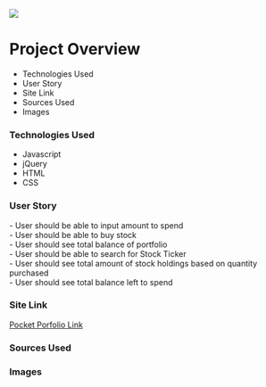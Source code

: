 <img src="https://github.com/cperez150/pocketportfolio/blob/master/Project_1/images/pplogo_BLACK.png"/></img>

<h1> Project Overview</h1>
<ul>
 <li>Technologies Used</li>
<li>User Story</li>
<li>Site Link</li>
<li>Sources Used</li>
<li>Images</li>
</ul>

<h3>Technologies Used</h3>
<ul>
 <li>Javascript</li>
<li>jQuery</li>
<li>HTML</li>
<li>CSS</li>
</ul>
  
<h3>User Story</h3>
- User should be able to input amount to spend<br/>
- User should be able to buy stock<br/>
- User should see total balance of portfolio<br/>  
- User should be able to search for Stock Ticker<br/>
- User should see total amount of stock  holdings based on quantity purchased<br/>  
- User should see total balance left to spend<br/>

<h3>Site Link</h3>
<a href="https://flamboyant-bardeen-534681.netlify.com"> Pocket Porfolio Link </a>

<h3>Sources Used</h3>

<h3>Images</h3>
